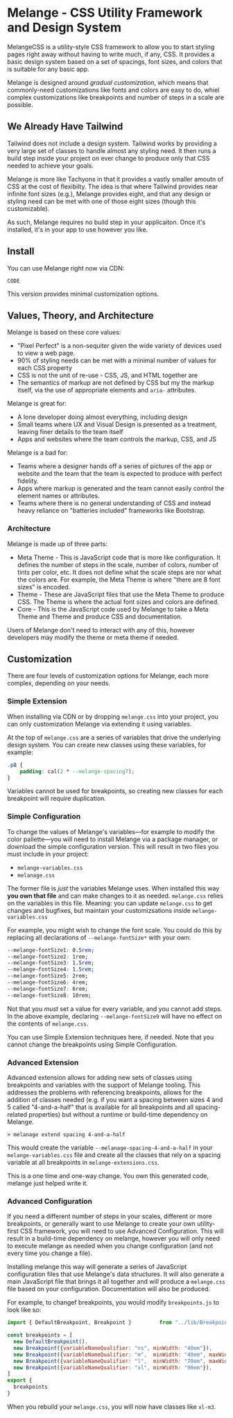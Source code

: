 # Melange - CSS Utility Framework and Design System

MelangeCSS is a utility-style CSS framework to allow you to start styling pages right
away without having to write much, if any, CSS.  It provides a basic design system based
on a set of spacings, font sizes, and colors that is suitable for any basic app.

Melange is designed around _gradual customization_, which means that commonly-need
customizations like fonts and colors are easy to do, whiel complex customizations like
breakpoints and number of steps in a scale are possible.

## We Already Have Tailwind

Tailwind does not include a design system. Tailwind works by providing a very large set
of classes to handle almost any styling need. It then runs a build step inside your
project on ever change to produce only that CSS needed to achieve your goals.

Melange is more like Tachyons in that it provides a vastly smaller amoutn of CSS at the
cost of flexibilty.  The idea is that where Tailwind provides near infinite font sizes
(e.g.), Melange provides eight, and that any design or styling need can be met with one
of those eight sizes (though this customizable).

As such, Melange requires no build step in your applicaiton. Once it's installed, it's in
your app to use however you like.

## Install

You can use Melange right now via CDN:

```
CODE
```

This version provides minimal customization options.

## Values, Theory, and Architecture

Melange is based on these core values:

* "Pixel Perfect" is a non-sequiter given the wide variety of devices used to view a web
page.
* 90% of styling needs can be met with a minimal number of values for each CSS property
* CSS is not the unit of re-use - CSS, JS, and HTML together are
* The semantics of markup are not defined by CSS but my the markup itself, via the use of appropriate elements and `aria-` attributes.

Melange is great for:

* A lone developer doing almost everything, including design
* Small teams where UX and Visual Design is presented as a treatment, leaving finer
details to the team itself
* Apps and websites where the team controls the markup, CSS, and JS

Melange is a bad for:

* Teams where a designer hands off a series of pictures of the app or website and the
team that the team is expected to produce with perfect fidelity.
* Apps where markup is generated and the team cannot easily control the element names or
attributes.
* Teams where there is no general understanding of CSS and instead heavy reliance on
"batteries included" frameworks like Bootstrap.

### Architecture

Melange is made up of three parts:

* Meta Theme - This is JavaScript code that is more like configuration.  It defines the
number of steps in the scale, number of colors, number of tints per color, etc.  It does
not define what the scale steps are nor what the colors are.  For example, the Meta Theme
is where "there are 8 font sizes" is encoded.
* Theme - These are JavaScript files that use the Meta Theme to produce CSS.  The Theme
is where the actual font sizes and colors are defined.
* Core - This is the JavaScript code used by Melange to take a Meta Theme and Theme and
produce CSS and documentation.

Users of Melange don't need to interact with any of this, however developers may modify
the theme or meta theme if needed.

## Customization

There are four levels of customization options for Melange, each more complex, depending
on your needs.

### Simple Extension

When installing via CDN or by dropping `melange.css` into your project, you can only
customization Melange via extending it using variables.

At the top of `melange.css` are a series of variables that drive the underlying design
system.  You can create new classes using these variables, for example:

```css
.p8 {
    padding: cal(2 * --melange-spacing7);
}
```

Variables cannot be used for breakpoints, so creating new classes for each breakpoint
will require duplication.

### Simple Configuration

To change the values of Melange's variables—for example to modify the color pallette—you
will need to install Melange via a package manager, or download the simple configuration
version.  This will result in two files you must include in your project:

* `melange-variables.css`
* `melanage.css`

The former file is *just* the variables Melange uses.  When installed this way **you own
that file** and can make changes to it as needed.  `melange.css` relies on the variables
in this file.  Meaning: you can update `melange.css` to get changes and bugfixes, but
maintain your customizsations inside `melange-variables.css`

For example, you might wish to change the font scale.  You could do this by replacing all
declarations of `--melange-fontSize*` with your own:

```css
--melange-fontSize1: 0.5rem;
--melange-fontSize2: 1rem;
--melange-fontSize3: 1.5rem;
--melange-fontSize4: 1.5rem;
--melange-fontSize5: 2rem;
--melange-fontSize6: 4rem;
--melange-fontSize7: 6rem;
--melange-fontSize8: 10rem;
```

Not that you *must* set a value for every variable, and you cannot add steps. In the
above example, declaring `--melange-fontSize9` will have no effect on the contents of
`melange.css`.

You can use Simple Extension techniques here, if needed. Note that you cannot change the breakpoints using Simple Configuration.

### Advanced Extension

Advanced extension allows for adding new sets of classes using breakpoints and variables
with the support of Melange tooling.  This addresses the problems with referencing
breakpoints, allows for the addition of classes needed (e.g. if you want a spacing between sizes 4 and 5 called "4-and-a-half" that is available for all breakpoints and all spacing-related properties) but without a runtime or build-time dependency on Melange.

```
> melanage extend spacing 4-and-a-half
```

This would create the variable `--melanage-spacing-4-and-a-half` in your
`melange-variables.css` file and create all the classes that rely on a spacing variable
at all breakpoints in `melange-extensions.css`.

This is a one time and one-way change.  You own this generated code, melange just helped
write it.

### Advanced Configuration

If you need a different number of steps in your scales, different or more breakpoints, or
generally want to use Melange to create your own utility-first CSS framework, you will
need to use Advanced Configuration.  This will result in a build-time dependency on
melange, however you will only need to execute melange as needed when you change
configuration (and not every time you change a file).

Installing melange this way will generate a series of JavaScript configuration files that
use Melange's data structures.  It will also generate a main JavaScript file that brings
it all together and will produce a `melange.css` file based on your configuration.
Documentation will also be produced.

For example, to changef breakpoints, you would modify `breakpoints.js` to look like so:

```javascript
import { DefaultBreakpoint, Breakpoint }         from "../lib/Breakpoint.js"

const breakpoints = [
  new DefaultBreakpoint(),
  new Breakpoint({variableNameQualifier: "ns", minWidth: "40em"}),
  new Breakpoint({variableNameQualifier: "m",  minWidth: "40em", maxWidth: "70em"}),
  new Breakpoint({variableNameQualifier: "l",  minWidth: "70em", maxWidth: "90em"}),
  new Breakpoint({variableNameQualifier: "xl", minWidth: "90em"}),
]
export {
  breakpoints
}
```

When you rebuild your `melange.css`, you will now have classes like `xl-m3`.

